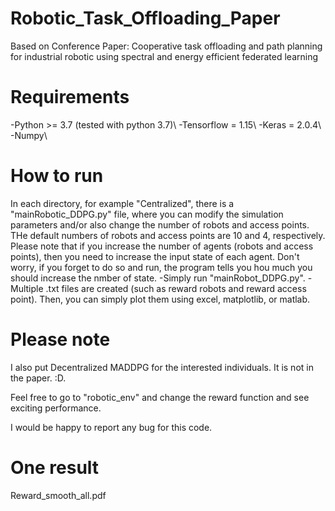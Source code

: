# Robotic_Task_Offloading_Paper
Based on Conference Paper: Cooperative task offloading and path planning for industrial robotic using spectral and energy efficient federated learning

# Requirements
-Python >= 3.7 (tested with python 3.7)\\
-Tensorflow = 1.15\\
-Keras = 2.0.4\\
-Numpy\\

# How to run
In each directory, for example "Centralized", there is a "mainRobotic_DDPG.py" file, where you can modify the simulation parameters and/or also change the number of robots and access points. THe default numbers of robots and access points are 10 and 4, respectively. Please note that if you increase the number of agents (robots and access points), then you need to increase the input state of each agent. Don't worry, if you forget to do so and run, the program tells you hou much you should increase the nmber of state.
-Simply run "mainRobot_DDPG.py".
-Multiple .txt files are created (such as reward robots and reward access point). Then, you can simply plot them using excel, matplotlib, or matlab.

# Please note
I also put Decentralized MADDPG for the interested individuals. It is not in the paper. :D.


Feel free to go to "robotic_env" and change the reward function and see exciting performance.

I would be happy to report any bug for this code.
# One result

Reward_smooth_all.pdf
